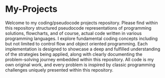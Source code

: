 # My-Projects

Welcome to my coding/pseudocode projects repository.
Please find within this repository structured pseudocode representations of programming solutions, flowcharts, and of course, actual code written in various programming languages. 
I explore fundamental coding concepts including but not limited to control flow and object oriented programming. 
Each implementation is designed to showcase a deep and fulfilled understanding of the strategies being applied, along with clearly documenting the problem-solving journey embedded within this repository.
All code is my own original work, and every problem is inspired by classic programming challenges uniquely presented within this repository. 
